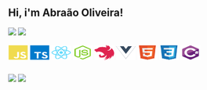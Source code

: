 ## Hi, i'm Abraão Oliveira!

<div style= "display: inline_block">
  <img height = 180px src = https://github-readme-stats.vercel.app/api?username=abraao0liveira&theme=tokyonight&hide_border=true&include_all_commits=true&count_private=false<br/>
  <img  height = 180px src = https://github-readme-stats.vercel.app/api/top-langs/?username=abraao0liveira&theme=tokyonight&hide_border=true&include_all_commits=true&count_private=false&layout=compact
</div>

<div style="display: inline_block"><br>
  <img align="center" alt="abraao0liveira-JS" height="30" width="40" src="https://raw.githubusercontent.com/devicons/devicon/master/icons/javascript/javascript-plain.svg">
  <img align="center" alt="abraao0liveira-TS" height="30" width="40" src="https://raw.githubusercontent.com/devicons/devicon/master/icons/typescript/typescript-plain.svg">
  <img align="center" alt="abraao0liveira-ReactJS" height="30" width="40" src="https://raw.githubusercontent.com/devicons/devicon/master/icons/react/react-original.svg">
  <img align="center" alt="abraao0liveira-NodeJS" height="30" width="40" src="https://raw.githubusercontent.com/devicons/devicon/master/icons/nodejs/nodejs-plain.svg">
  <img align="center" alt="abraao0liveira-NestJS" height="30" width="40" src="https://raw.githubusercontent.com/devicons/devicon/master/icons/nestjs/nestjs-plain.svg">
  <img align="center" alt="abraao0liveira-VueJS" height="30" width="40" src="https://raw.githubusercontent.com/devicons/devicon/master/icons/vuejs/vuejs-plain.svg">
  <img align="center" alt="abraao0liveira-HTML" height="30" width="40" src="https://raw.githubusercontent.com/devicons/devicon/master/icons/html5/html5-original.svg">
  <img align="center" alt="abraao0liveira-CSS" height="30" width="40" src="https://raw.githubusercontent.com/devicons/devicon/master/icons/css3/css3-original.svg">
  <img align="center" alt="abraao0liveira-Csharp" height="30" width="40" src="https://raw.githubusercontent.com/devicons/devicon/master/icons/csharp/csharp-original.svg">
</div>

##

<div>
  <a href="https://www.linkedin.com/in/abraao0liveira" target="_blank"><img src="https://img.shields.io/badge/-LinkedIn-%2300599C?style=for-the-badge&logo=linkedin&logoColor=white" target="_blank"></a>
  <a href="https://twitter.com/abraao0liveira" target="_blank"><img src="https://img.shields.io/badge/-Twitter-%23333?style=for-the-badge&logo=twitter&logoColor=white" target="_blank"></a>
</div>
  
